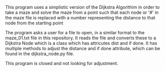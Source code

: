 This program uses a simplistic version of the Dijkstra Algorithim in order to take a maze and solve the maze from a point such that each node or '#' in the maze file is replaced with a number representing the distance to that node from the starting point

The program asks a user for a file to open, in a similar format to the maze_01.txt file in this repository. It reads the file and converts these to a Dijkstra Node which is a class which has attricutes dist and if done. It has multiple methods to adjust the distance and if done attribute, which can be found in the dijkstra_node.py file.

This program is closed and not looking for adjustment.
